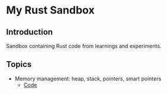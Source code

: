 # My Rust Sandbox

## Introduction

Sandbox containing Rust code from learnings and experiments.

## Topics

- Memory management: heap, stack, pointers, smart pointers
  - [Code](./memory_management/)
